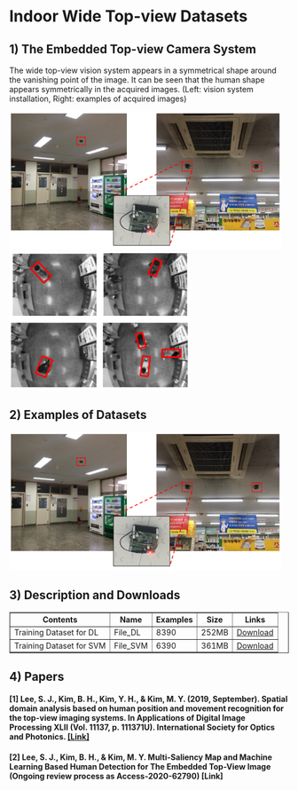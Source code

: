 # Indoor Wide Top-view Datasets

## 1) The Embedded Top-view Camera System 

The wide top-view vision system appears in a symmetrical shape around the vanishing point of the image. It can be seen that the human shape appears symmetrically in the acquired images. (Left: vision system installation, Right: examples of acquired images)

<img src="https://github.com/durumy98/Datasets-for-Indoor-wide-top-view-systems/blob/main/embedded_top-view_system.png" height="250"> <img src="https://github.com/durumy98/Datasets-for-Indoor-wide-top-view-systems/blob/main/embedded_top-view_data_examples.png" height="250">

## 2) Examples of Datasets

<img src="https://github.com/durumy98/Datasets-for-Indoor-wide-top-view-systems/blob/main/embedded_top-view_system.png" height="250">


## 3) Description and Downloads

<table border="1">
	<th>Contents</th>
	<th>Name</th>
	<th>Examples</th>
	<th>Size</th>
	<th>Links</th>
	<tr><!-- 첫번째 줄 시작 -->
	    <td>Training Dataset for DL</td>
	    <td>File_DL</td>
	    <td>8390</td>
	    <td>252MB</td>
	    <td><a href="/about/about_team.htm">Download</a></td>		
	</tr><!-- 첫번째 줄 끝 -->
	<tr><!-- 두번째 줄 시작 -->
	    <td>Training Dataset for SVM</td>
	    <td>File_SVM</td>
	    <td>6390</td>
	    <td>361MB</td>
	    <td><a href="/about/about_team.htm">Download</a></td>
	</tr><!-- 두번째 줄 끝 -->
</table>

## 4) Papers

#### [1] Lee, S. J., Kim, B. H., Kim, Y. H., & Kim, M. Y. (2019, September). Spatial domain analysis based on human position and movement recognition for the top-view imaging systems. In Applications of Digital Image Processing XLII (Vol. 11137, p. 111371U). International Society for Optics and Photonics. <a href="https://www.spiedigitallibrary.org/conference-proceedings-of-spie/11137/111371U/Spatial-domain-analysis-based-on-human-position-and-movement-recognition/10.1117/12.2534909.short?SSO=1">[Link]</a>

#### [2] Lee, S. J., Kim, B. H., & Kim, M. Y. Multi-Saliency Map and Machine Learning Based Human Detection for The Embedded Top-View Image (Ongoing review process as Access-2020-62790) [Link]
